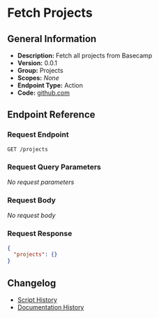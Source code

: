 <!-- BEGIN GENERATED CONTENT -->
# Fetch Projects

## General Information

- **Description:** Fetch all projects from Basecamp
- **Version:** 0.0.1
- **Group:** Projects
- **Scopes:** _None_
- **Endpoint Type:** Action
- **Code:** [github.com](https://github.com/NangoHQ/integration-templates/tree/main/integrations/basecamp/actions/fetch-projects.ts)


## Endpoint Reference

### Request Endpoint

`GET /projects`

### Request Query Parameters

_No request parameters_

### Request Body

_No request body_

### Request Response

```json
{
  "projects": {}
}
```

## Changelog

- [Script History](https://github.com/NangoHQ/integration-templates/commits/main/integrations/basecamp/actions/fetch-projects.ts)
- [Documentation History](https://github.com/NangoHQ/integration-templates/commits/main/integrations/basecamp/actions/fetch-projects.md)

<!-- END  GENERATED CONTENT -->

